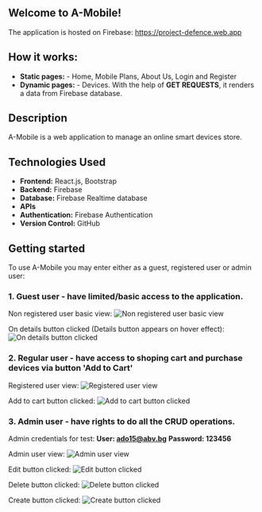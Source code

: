 ## Welcome to A-Mobile!

The application is hosted on Firebase: https://project-defence.web.app

## How it works:
- **Static pages:** - Home, Mobile Plans, About Us, Login and Register
- **Dynamic pages:** - Devices. With the help of **GET REQUESTS**, it renders a data from Firebase database.

## Description

A-Mobile is a web application to manage an online smart devices store.

 ## Technologies Used

- **Frontend:** React.js, Bootstrap
- **Backend:** Firebase
- **Database:** Firebase Realtime database
- **APIs**
- **Authentication:** Firebase Authentication
- **Version Control:** GitHub

## Getting started

To use A-Mobile you may enter either as a guest, registered user or admin user:
 ### 1. Guest user - have limited/basic access to the application.

Non registered user basic view:
![Non registered user basic view](<https://github.com/AdrianSavov/A-Mobile/blob/main/app/public/screenshots/non-registered-user-view.png?raw=true>)

On details button clicked (Details button appears on hover effect):
![On details button clicked](<https://github.com/AdrianSavov/A-Mobile/blob/main/app/public/screenshots/on-details-button-click.png?raw=true>)

### 2. Regular user - have access to shoping cart and purchase devices via button 'Add to Cart'

Registered user view:
![Registered user view](<https://github.com/AdrianSavov/A-Mobile/blob/main/app/public/screenshots/registered-user-view.png?raw=true>)

Add to cart button clicked:
![Add to cart button clicked](<https://github.com/AdrianSavov/A-Mobile/blob/main/app/public/screenshots/add-device-to-cart.png?raw=true>)

### 3. Admin user - have rights to do all the **CRUD** operations.
Admin credentials for test:
**User: ado15@abv.bg**
**Password: 123456**

Admin user view:
![Admin user view](<https://github.com/AdrianSavov/A-Mobile/blob/main/app/public/screenshots/admin-view.png?raw=true>)

Edit button clicked:
![Edit button clicked](<https://github.com/AdrianSavov/A-Mobile/blob/main/app/public/screenshots/edit-button-clicked.png?raw=true>)

Delete button clicked:
![Delete button clicked](<https://github.com/AdrianSavov/A-Mobile/blob/main/app/public/screenshots/on-delete-button-clicked.png?raw=true>)

Create button clicked:
![Create button clicked](<https://github.com/AdrianSavov/A-Mobile/blob/main/app/public/screenshots/create-device-button-clicked.png?raw=true>)